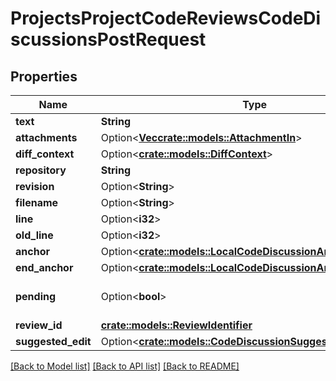 # ProjectsProjectCodeReviewsCodeDiscussionsPostRequest

## Properties

Name | Type | Description | Notes
------------ | ------------- | ------------- | -------------
**text** | **String** |  | 
**attachments** | Option<[**Vec<crate::models::AttachmentIn>**](AttachmentIn.md)> |  | [optional]
**diff_context** | Option<[**crate::models::DiffContext**](DiffContext.md)> |  | [optional]
**repository** | **String** |  | 
**revision** | Option<**String**> |  | [optional]
**filename** | Option<**String**> |  | [optional]
**line** | Option<**i32**> |  | [optional]
**old_line** | Option<**i32**> |  | [optional]
**anchor** | Option<[**crate::models::LocalCodeDiscussionAnchorIn**](LocalCodeDiscussionAnchorIn.md)> |  | [optional]
**end_anchor** | Option<[**crate::models::LocalCodeDiscussionAnchorIn**](LocalCodeDiscussionAnchorIn.md)> |  | [optional]
**pending** | Option<**bool**> |  | [optional][default to false]
**review_id** | [**crate::models::ReviewIdentifier**](ReviewIdentifier.md) |  | 
**suggested_edit** | Option<[**crate::models::CodeDiscussionSuggestedEditRequest**](CodeDiscussionSuggestedEditRequest.md)> |  | [optional]

[[Back to Model list]](../README.md#documentation-for-models) [[Back to API list]](../README.md#documentation-for-api-endpoints) [[Back to README]](../README.md)


